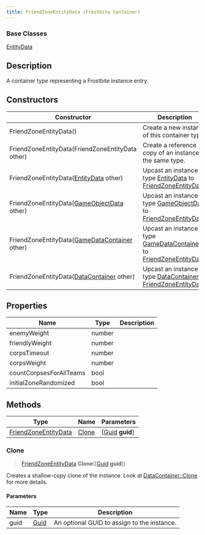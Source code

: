 ```yaml
---
title: FriendZoneEntityData (Frostbite Container)
---
```

### Base Classes

[EntityData](EntityData)

## Description

A container type representing a Frostbite instance entry.

## Constructors

| Constructor                                                                     | Description                                                                                                                     |
| ------------------------------------------------------------------------------- | ------------------------------------------------------------------------------------------------------------------------------- |
| FriendZoneEntityData()                                                          | Create a new instance of this container type.                                                                                   |
| FriendZoneEntityData(FriendZoneEntityData other)                                | Create a reference copy of an instance of the same type.                                                                        |
| FriendZoneEntityData([EntityData](EntityData) other)                            | Upcast an instance of type [EntityData](EntityData) to [FriendZoneEntityData](FriendZoneEntityData).                            |
| FriendZoneEntityData([GameObjectData](GameObjectData) other)                    | Upcast an instance of type [GameObjectData](GameObjectData) to [FriendZoneEntityData](FriendZoneEntityData).                    |
| FriendZoneEntityData([GameDataContainer](GameDataContainer) other)              | Upcast an instance of type [GameDataContainer](GameDataContainer) to [FriendZoneEntityData](FriendZoneEntityData).              |
| FriendZoneEntityData([DataContainer](/vext/ref/cls/shr/datacontainer) other) | Upcast an instance of type [DataContainer](/vext/ref/cls/shr/datacontainer) to [FriendZoneEntityData](FriendZoneEntityData). |

## Properties

| Name                    | Type   | Description |
| ----------------------- | ------ | ----------- |
| enemyWeight             | number |             |
| friendlyWeight          | number |             |
| corpsTimeout            | number |             |
| corpsWeight             | number |             |
| countCorpsesForAllTeams | bool   |             |
| initialZoneRandomized   | bool   |             |

## Methods

| Type                                         | Name            | Parameters                                     |
| -------------------------------------------- | --------------- | ---------------------------------------------- |
| [FriendZoneEntityData](FriendZoneEntityData) | [Clone](#clone) | \[[Guid](/vext/ref/cls/shr/guid) **guid**\] |

### Clone

> [FriendZoneEntityData](FriendZoneEntityData) **Clone**(\[[Guid](/vext/ref/cls/shr/guid) **guid**\])

Creates a shallow-copy clone of the instance. Look at [DataContainer::Clone](/vext/ref/cls/shr/datacontainer#clone) for more details.

#### Parameters

| Name | Type         | Description                                 |
| ---- | ------------ | ------------------------------------------- |
| guid | [Guid](Guid) | An optional GUID to assign to the instance. |
